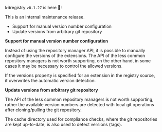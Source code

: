 k6registry `v0.1.27` is here 🎉!

This is an internal maintenance release.

- Support for manual version number configuration
- Update versions from arbitrary git repository


**Support for manual version number configuration**

Instead of using the repository manager API, it is possible to manually configure the versions of the extensions. The API of the less common repository managers is not worth supporting, on the other hand, in some cases it may be necessary to control the allowed versions.

If the versions property is specified for an extension in the registry source, it overwrites the automatic version detection.

**Update versions from arbitrary git repository**

The API of the less common repository managers is not worth supporting, rather the available version numbers are detected with local git operations after cloning/pulling the git repository.

The cache directory used for compliance checks, where the git repositories are kept up-to-date, is also used to detect versions (tags).


